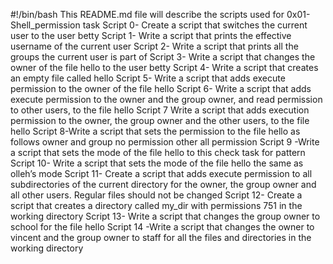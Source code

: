 #!/bin/bash
This README.md file will describe the scripts used for 0x01-Shell_permission task
Script 0- Create a script that switches the current user to the user betty
Script 1- Write a script that prints the effective username of the current user
Script 2- Write a script that prints all the groups the current user is part of
Script 3- Write a script that changes the owner of the file hello to the user betty
Script 4- Write a script that creates an empty file called hello
Script 5- Write a script that adds execute permission to the owner of the file hello
Script 6- Write a script that adds execute permission to the owner and the group owner, and read permission to other users, to the file hello
Script 7 Write a script that adds execution permission to the owner, the group owner and the other users, to the file hello
Script 8-Write a script that sets the permission to the file hello as follows owner and group no permission other all permission
Script 9 -Write a script that sets the mode of the file hello to this check task for pattern
Script 10- Write a script that sets the mode of the file hello the same as olleh’s mode
Script 11- Create a script that adds execute permission to all subdirectories of the current directory for the owner, the group owner and all other users. Regular files should not be changed
Script 12- Create a script that creates a directory called my_dir with permissions 751 in the working directory
Script 13- Write a script that changes the group owner to school for the file hello
Script 14 -Write a script that changes the owner to vincent and the group owner to staff for all the files and directories in the working directory
